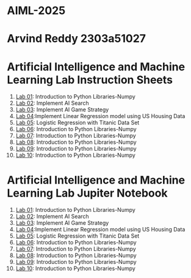 # AIML-2025
# Arvind Reddy 2303a51027

# Artificial Intelligence and Machine Learning Lab Instruction Sheets


1. [Lab 01](https://github.com/2303a51027/AIML-2025/blob/main/AIML_A1.pdf): Introduction to Python Libraries-Numpy
2. [Lab 02](https://github.com/2303a51027/AIML-2025/blob/main/AIML_A2%20(1).pdf): Implement AI Search
3. [Lab 03](https://github.com/2303a51027/AIML-2025/blob/main/AIML_A3.pdf): Implement AI Game Strategy
4. [Lab 04](https://github.com/2303a51027/AIML-2025/blob/main/AIML_A4.pdf):Implement Linear Regression model using US Housing Data
5. [Lab 05](https://github.com/2303a51027/AIML-2025/blob/main/AIML_A5.pdf): Logistic Regression with Titanic Data Set
6. [Lab 06](https://github.com/2303a51027/AIML-2025/blob/main/AIML_A6.pdf): Introduction to Python Libraries-Numpy
7. [Lab 07](https://github.com/2303a51027/AIML-2025/blob/main/AIML_A7.pdf): Introduction to Python Libraries-Numpy
8. [Lab 08](https://github.com/2303a51027/AIML-2025/blob/main/AIML_A8.pdf): Introduction to Python Libraries-Numpy
9. [Lab 09](https://github.com/2303a51027/AIML-2025/blob/main/AIML_A9.pdf): Introduction to Python Libraries-Numpy
10. [Lab 10](): Introduction to Python Libraries-Numpy

# Artificial Intelligence and Machine Learning Lab Jupiter Notebook


1. [Lab 01](https://github.com/2303a51027/AIML-2025/blob/main/LAB_Assignment_01.ipynb): Introduction to Python Libraries-Numpy
2. [Lab 02](https://github.com/2303a51027/AIML-2025/blob/main/Lab_Assigment_02.ipynb): Implement AI Search
3. [Lab 03](https://github.com/2303a51027/AIML-2025/blob/main/LAB_Assignment_03.ipynb): Implement AI Game Strategy
4. [Lab 04](https://github.com/2303a51027/AIML-2025/blob/main/LAB_Assignment_04.ipynb):Implement Linear Regression model using US Housing Data
5. [Lab 05](https://github.com/2303a51027/AIML-2025/blob/main/Lab05_AIML.ipynb): Logistic Regression with Titanic Data Set
6. [Lab 06](https://github.com/2303a51027/AIML-2025/blob/main/AIML_LAB06.ipynb): Introduction to Python Libraries-Numpy
7. [Lab 07](https://github.com/2303a51027/AIML-2025/blob/main/AIML_LAB07.ipynb): Introduction to Python Libraries-Numpy
8. [Lab 08](): Introduction to Python Libraries-Numpy
9. [Lab 09](): Introduction to Python Libraries-Numpy
10. [Lab 10](): Introduction to Python Libraries-Numpy
